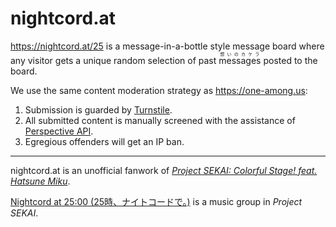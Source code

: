 # nightcord.at

https://nightcord.at/25 is a message-in-a-bottle style message board where any visitor gets a unique random selection of past <ruby>messages <rp>(</rp><rt>想いのカケラ</rt><rp>)</rp></ruby> posted to the board.

We use the same content moderation strategy as https://one-among.us:

1. Submission is guarded by [Turnstile](https://developers.cloudflare.com/turnstile/).
2. All submitted content is manually screened with the assistance of [Perspective API](https://perspectiveapi.com/).
3. Egregious offenders will get an IP ban.

---

nightcord.at is an unofficial fanwork of [*Project SEKAI: Colorful Stage! feat. Hatsune Miku*](https://colorfulstage.com/).

[Nightcord at 25:00 (25時、ナイトコードで。)](https://www.sekaipedia.org/wiki/25-ji,_Nightcord_de.) is a music group in *Project SEKAI*.
